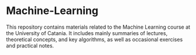 # Machine-Learning
This repository contains materials related to the Machine Learning course at the University of Catania. It includes mainly summaries of lectures, theoretical concepts, and key algorithms, as well as occasional exercises and practical notes.
